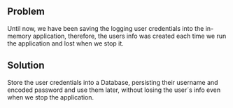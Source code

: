 ## Problem

Until now, we have been saving the logging user credentials into the in-memory application, therefore,
the users info was created each time we run the application and lost when we stop it.

## Solution

Store the user credentials into a Database, persisting their username and encoded password and use them later,
without losing the user´s info even when we stop the application.